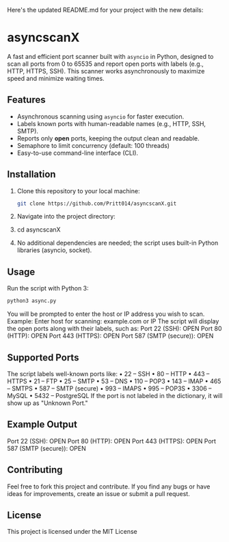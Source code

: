 Here's the updated README.md for your project with the new details:
# asyncscanX

A fast and efficient port scanner built with `asyncio` in Python, designed to scan all ports from 0 to 65535 and report open ports with labels (e.g., HTTP, HTTPS, SSH). This scanner works asynchronously to maximize speed and minimize waiting times.

## Features
- Asynchronous scanning using `asyncio` for faster execution.
- Labels known ports with human-readable names (e.g., HTTP, SSH, SMTP).
- Reports only **open** ports, keeping the output clean and readable.
- Semaphore to limit concurrency (default: 100 threads)
- Easy-to-use command-line interface (CLI).

## Installation

1. Clone this repository to your local machine:

   ```bash
   git clone https://github.com/Pritt014/asyncscanX.git
   ```
2.	Navigate into the project directory:
3.	cd asyncscanX
4.	No additional dependencies are needed; the script uses built-in Python libraries (asyncio, socket).

## Usage
Run the script with Python 3:
```bash
python3 async.py
```
You will be prompted to enter the host or IP address you wish to scan.
Example:
Enter host for scanning: example.com or IP
The script will display the open ports along with their labels, such as:
Port 22 (SSH): OPEN
Port 80 (HTTP): OPEN
Port 443 (HTTPS): OPEN
Port 587 (SMTP (secure)): OPEN

## Supported Ports
The script labels well-known ports like:
•	22 – SSH
•	80 – HTTP
•	443 – HTTPS
•	21 – FTP
•	25 – SMTP
•	53 – DNS
•	110 – POP3
•	143 – IMAP
•	465 – SMTPS
•	587 – SMTP (secure)
•	993 – IMAPS
•	995 – POP3S
•	3306 – MySQL
•	5432 – PostgreSQL
If the port is not labeled in the dictionary, it will show up as "Unknown Port."

## Example Output
Port 22 (SSH): OPEN
Port 80 (HTTP): OPEN
Port 443 (HTTPS): OPEN
Port 587 (SMTP (secure)): OPEN

## Contributing
Feel free to fork this project and contribute. If you find any bugs or have ideas for improvements, create an issue or submit a pull request.

## License
This project is licensed under the MIT License 


